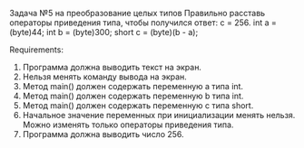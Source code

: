 Задача №5 на преобразование целых типов
Правильно расставь операторы приведения типа, чтобы получился ответ: c = 256.
int a = (byte)44;
int b = (byte)300;
short c = (byte)(b - a);


Requirements:
1. Программа должна выводить текст на экран.
2. Нельзя менять команду вывода на экран.
3. Метод main() должен содержать переменную a типа int.
4. Метод main() должен содержать переменную b типа int.
5. Метод main() должен содержать переменную c типа short.
6. Начальное значение переменных при инициализации менять нельзя. Можно изменять только операторы приведения типа.
7. Программа должна выводить число 256.
